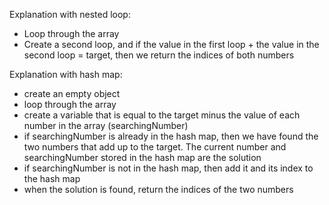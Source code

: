 Explanation with nested loop:

- Loop through the array
- Create a second loop, and if the value in the first loop + the value in the second loop = target, then we return the indices of both numbers

Explanation with hash map:

- create an empty object
- loop through the array
- create a variable that is equal to the target minus the value of each number in the array (searchingNumber)
- if searchingNumber is already in the hash map, then we have found the two numbers that add up to the target. The current number and searchingNumber stored in the hash map are the solution
- if searchingNumber is not in the hash map, then add it and its index to the hash map
- when the solution is found, return the indices of the two numbers
